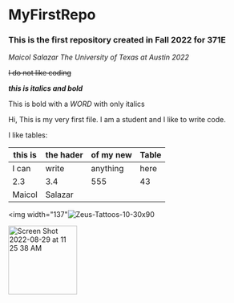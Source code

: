 # MyFirstRepo

### This is the first repository created in Fall 2022 for 371E

*Maicol Salazar The University of Texas at Austin 2022*

~~I do not like coding~~

***this is italics and bold***

This is bold with a _WORD_ with only italics

Hi, This is my very first file. I am a student and I like to write code.

I like tables:

| this is | the hader | of my new | Table| 
| --- | --- | --- | --- |
| I can | write | anything | here| 
| 2.3 | 3.4 | 555 | 43 | 
| Maicol | Salazar |

<img width="137"![Zeus-Tattoos-10-30x90](https://user-images.githubusercontent.com/112103956/187476251-0b30749f-a555-4941-a0d8-10a02144c000.jpeg)

<img width="137" alt="Screen Shot 2022-08-29 at 11 25 38 AM" src="https://user-images.githubusercontent.com/2119795/187476018-6332ee74-9bdf-48f5-ac76-d010c300db1d.png">
